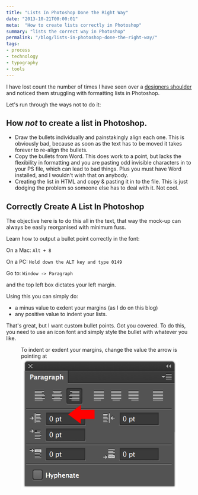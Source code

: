 ```yaml
---
title: "Lists In Photoshop Done the Right Way"
date: "2013-10-21T00:00:01"
meta:  "How to create lists correctly in Photoshop"
summary: "lists the correct way in Photoshop"
permalink: "/blog/lists-in-photoshop-done-the-right-way/"
tags:
- process
- technology
- typography
- tools
---
```

I have lost count the number of times I have seen over a [designers shoulder](https://hoveringartdirectors.tumblr.com) and noticed them struggling with formatting lists in Photoshop.

Let's run through the ways not to do it:

## How *not* to create a list in Photoshop.

- Draw the bullets individually and painstakingly align each one. This is obviously bad, because as soon as the text has to be moved it takes forever to re-align the bullets.
- Copy the bullets from Word. This does work to a point, but lacks the flexibility in formatting and you are pasting odd invisible characters in to your PS file, which can lead to bad things. Plus you must have Word installed, and I wouldn't wish that on anybody.
- Creating the list in HTML and copy &amp; pasting it in to the file. This is just dodging the problem so someone else has to deal with it. Not cool.

## Correctly Create A List In Photoshop

The objective here is to do this all in the text, that way the mock-up can always be easily reorganised with minimum fuss.

Learn how to output a bullet point correctly in the font:

On a Mac:  <code>Alt + 8</code>

On a PC:  <code>Hold down the ALT key and type 0149</code>

Go to: <code>Window -> Paragraph</code>

 and the top left box dictates your left margin.

Using this you can simply do:

  - a minus value to exdent your margins (as I do on this blog)
  - any positive value to indent your lists.

That's great, but I want custom bullet points. Got you covered. To do this, you need to use an icon font and simply style the bullet with whatever you like.

<figure>
  <figcaption>To indent or exdent your margins, change the value the arrow is pointing at</figcaption>
  <img src="/images/blog/2013-10-21/paragraph-panel.png" alt="The paragraph panel in Photoshop" />
</figure>
